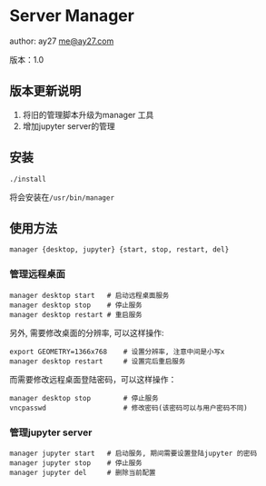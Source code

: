 # Server Manager

author: ay27 <me@ay27.com>

版本：1.0

## 版本更新说明

1. 将旧的管理脚本升级为manager 工具
2. 增加jupyter server的管理

## 安装
```shell
./install
```

将会安装在`/usr/bin/manager`

## 使用方法
```shell
manager {desktop, jupyter} {start, stop, restart, del}
```

### 管理远程桌面
```shell
manager desktop start   # 启动远程桌面服务
manager desktop stop    # 停止服务
manager desktop restart # 重启服务
```

另外, 需要修改桌面的分辨率, 可以这样操作:
```shell
export GEOMETRY=1366x768    # 设置分辨率, 注意中间是小写x
manager desktop restart     # 设置完后重启服务
```

而需要修改远程桌面登陆密码，可以这样操作：

```shell
manager desktop stop		# 停止服务
vncpasswd					# 修改密码(该密码可以与用户密码不同)
```



### 管理jupyter server

```shell
manager jupyter start   # 启动服务, 期间需要设置登陆jupyter 的密码
manager jupyter stop    # 停止服务
manager jupyter del     # 删除当前配置
```
